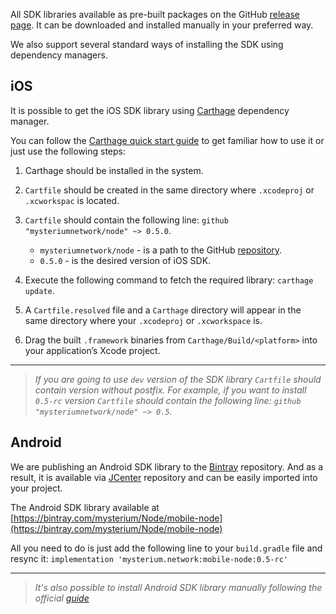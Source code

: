 All SDK libraries available as pre-built packages on the GitHub [release page](https://github.com/mysteriumnetwork/node/releases).
It can be downloaded and installed manually in your preferred way.

We also support several standard ways of installing the SDK using dependency managers.

## iOS

It is possible to get the iOS SDK library using [Carthage](https://github.com/Carthage/Carthage) dependency manager.

You can follow the [Carthage quick start guide](https://github.com/Carthage/Carthage#quick-start) to get familiar how to use it or just use the following steps:

1. Carthage should be installed in the system.
2. `Cartfile` should be created in the same directory where `.xcodeproj` or `.xcworkspac` is located.
3. `Cartfile` should contain the following line: `github "mysteriumnetwork/node" ~> 0.5.0`.
    - `mysteriumnetwork/node` - is a path to the GitHub [repository](https://github.com/mysteriumnetwork/node).
    - `0.5.0` - is the desired version of iOS SDK.

4. Execute the following command to fetch the required library: `carthage update`.
5. A `Cartfile.resolved` file and a `Carthage` directory will appear in the same directory where your `.xcodeproj` or `.xcworkspace` is.
6. Drag the built `.framework` binaries from `Carthage/Build/<platform>` into your application’s Xcode project.

---

> *If you are going to use `dev` version of the SDK library `Cartfile` should contain version without postfix.*
> *For example, if you want to install `0.5-rc` version `Cartfile` should contain the following line: `github "mysteriumnetwork/node" ~> 0.5`.*

## Android

We are publishing an Android SDK library to the [Bintray](https://bintray.com/) repository. And as a result, it is available via [JCenter](https://bintray.com/bintray/jcenter) repository and can be easily imported into your project.

The Android SDK library available at [https://bintray.com/mysterium/Node/mobile-node](https://bintray.com/mysterium/Node/mobile-node)

All you need to do is just add the following line to your `build.gradle` file and resync it: `implementation 'mysterium.network:mobile-node:0.5-rc'`

---

> *It's also possible to install Android SDK library manually following the official [guide](https://developer.android.com/studio/projects/android-library#AddDependency)*
